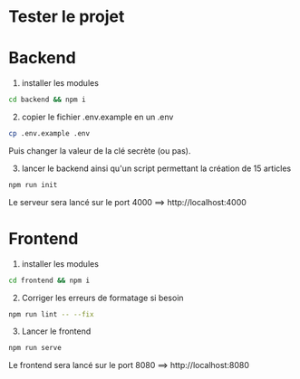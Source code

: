 # Tester le projet

# Backend

1. installer les modules

```sh
cd backend && npm i
```

2. copier le fichier .env.example en un .env

```sh
cp .env.example .env
```

Puis changer la valeur de la clé secrète (ou pas).

3. lancer le backend ainsi qu'un script permettant la création de 15 articles

```sh
npm run init
```

Le serveur sera lancé sur le port 4000 ==> http://localhost:4000

# Frontend

1. installer les modules

```sh
cd frontend && npm i
```

2. Corriger les erreurs de formatage si besoin

```sh
npm run lint -- --fix
```

3. Lancer le frontend

```sh
npm run serve
```

Le frontend sera lancé sur le port 8080 ==> http://localhost:8080